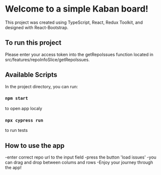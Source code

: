 # Welcome to a simple Kaban board!

This project was created using TypeScript, React, Redux Toolkit, and designed with React-Bootstrap.

## To run this project

Please enter your access token into the getRepoIssues function located in src/features/repoInfoSlice/getRepoIssues.

## Available Scripts

In the project directory, you can run:

### `npm start`

to open app localy

### `npx cypress run`

to run tests

## How to use the app
-enter correct repo url to the input field
-press the button 'load issues'
-you can drag and drop between colums and rows
-Enjoy your journey through the app!



